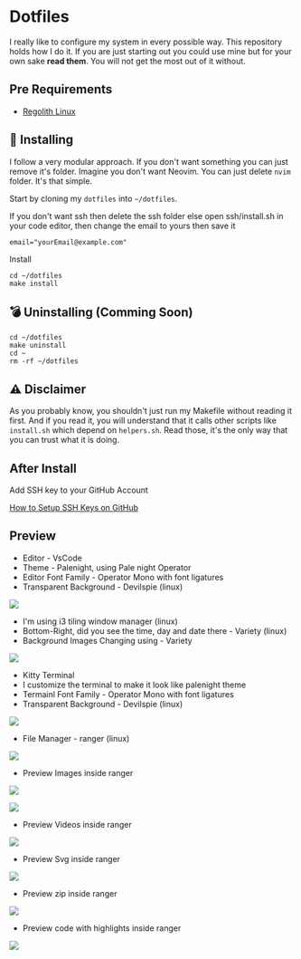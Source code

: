 # Dotfiles

I really like to configure my system in every possible way. This repository
holds how I do it. If you are just starting out you could use mine but for your own sake **read them**. You
will not get the most out of it without.

## Pre Requirements

- [Regolith Linux](https://regolith-linux.org/)

## :rocket: Installing

I follow a very modular approach. If you don't want something you can just
remove it's folder. Imagine you don't want Neovim. You can just delete `nvim`
folder. It's that simple.

Start by cloning my `dotfiles` into `~/dotfiles`.

If you don't want ssh then delete the ssh folder else open ssh/install.sh in your code editor, then change the email to yours then save it

```shell
email="yourEmail@example.com"
```

Install

```shell
cd ~/dotfiles
make install
```

## :bomb: Uninstalling (Comming Soon)

```shell
cd ~/dotfiles
make uninstall
cd ~
rm -rf ~/dotfiles
```

## :warning: Disclaimer

As you probably know, you shouldn't just run my Makefile without reading it
first. And if you read it, you will understand that it calls other scripts like
`install.sh` which depend on `helpers.sh`. Read those, it's the only way that
you can trust what it is doing.

## After Install

Add SSH key to your GitHub Account

[How to Setup SSH Keys on GitHub](https://devconnected.com/how-to-setup-ssh-keys-on-github/)

## Preview

- Editor - VsCode
- Theme - Palenight, using Pale night Operator
- Editor Font Family - Operator Mono with font ligatures
- Transparent Background - Devilspie (linux)

![](https://lh3.googleusercontent.com/-41GubJ28nQM/XfOpzP0vqhI/AAAAAAAABF0/6hSyyiuqDQQ7PWPJB5xFfwDmwtUDYfRkQCK8BGAsYHg/s0/Screenshot%2Bfrom%2B2019-12-13%2B20-34-50.png)

- I'm using i3 tiling window manager (linux)
- Bottom-Right, did you see the time, day and date there - Variety (linux)
- Background Images Changing using - Variety

![](https://lh3.googleusercontent.com/-1jVvjdDqTJ8/XfOrrgvW6ZI/AAAAAAAABGc/7S-Bt7HFgPYKeF-39y9we76V9rdbotYFgCK8BGAsYHg/s0/Screenshot%2Bfrom%2B2019-12-13%2B20-47-23.png)

- Kitty Terminal
- I customize the terminal to make it look like palenight theme
- Termainl Font Family - Operator Mono with font ligatures
- Transparent Background - Devilspie (linux)

![](https://lh3.googleusercontent.com/-_O6qhKbSvBI/XfOzXkipepI/AAAAAAAABHQ/ivME9tRS7aIYOZsJ3JLLp3ihKGblYcsAACK8BGAsYHg/s0/Screenshot%2Bfrom%2B2019-12-13%2B21-20-00.png)

- File Manager - ranger (linux)

![](https://lh3.googleusercontent.com/-ZAOtRn3Kgd0/XfOz6wHVTVI/AAAAAAAABHk/8PfRNpluvwcgc7XEFzB1HiPJPbhfvapowCK8BGAsYHg/s0/Screenshot%2Bfrom%2B2019-12-13%2B21-22-39.png)

- Preview Images inside ranger

![](https://lh3.googleusercontent.com/-uB0idAiC0KM/XfZGGaA40xI/AAAAAAAABLc/2TuaBNabi8IFmLbVe-kMOomTHf7-Q_4kQCK8BGAsYHg/s0/Screenshot%2Bfrom%2B2019-12-15%2B16-56-10.png)

![](https://lh3.googleusercontent.com/-EfXK-WAqS60/XfZGKpHNmgI/AAAAAAAABLo/aa0GEzpIBDQAQw1-s3-fhasTIrx2xaWPQCK8BGAsYHg/s0/Screenshot%2Bfrom%2B2019-12-15%2B16-59-28.png)

- Preview Videos inside ranger

![](https://lh3.googleusercontent.com/-yCbt4CRjI_o/XfZHCFY_EkI/AAAAAAAABMI/HzLL6LaW7JkIZ1m5Bfc1Y5lAomrtlyT0QCK8BGAsYHg/s0/Screenshot%2Bfrom%2B2019-12-15%2B17-04-02.png)

- Preview Svg inside ranger

![](https://lh3.googleusercontent.com/-82cDJ3UZ3Ic/XfZHnICj45I/AAAAAAAABNA/OmILiwXB-b0rXtygcGREX-m5w2jaOnXnwCK8BGAsYHg/s0/Screenshot%2Bfrom%2B2019-12-15%2B17-20-31.png)

- Preview zip inside ranger

![](https://lh3.googleusercontent.com/-dtiFlOVeLvc/XfZHt18sSUI/AAAAAAAABNM/sXmBxaDXWdkGLujNnQ6_tD2cMxEdwKNoACK8BGAsYHg/s0/Screenshot%2Bfrom%2B2019-12-15%2B17-17-49.png)

- Preview code with highlights inside ranger

![](https://lh3.googleusercontent.com/-2AjyK-9uK4I/XfZH26EPSfI/AAAAAAAABNc/cnT-XbbSgTYY4VccA-zfIPrcR6k8yFLGQCK8BGAsYHg/s0/Screenshot%2Bfrom%2B2019-12-15%2B17-05-19.png)
